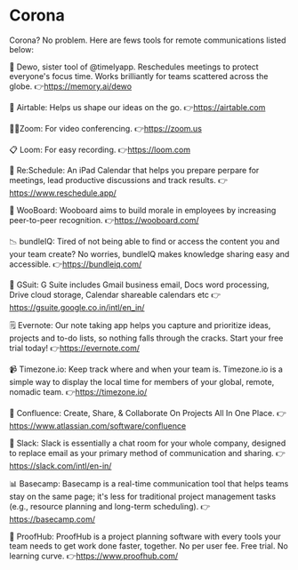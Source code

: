# Corona
Corona? No problem. 
Here are fews tools for remote communications listed below:

🎯 Dewo, sister tool of @timelyapp. Reschedules meetings to protect everyone's focus time. Works brilliantly for teams scattered across the globe. 👉https://memory.ai/dewo

📃 Airtable: Helps us shape our ideas on the go. 👉https://airtable.com

👩‍💻Zoom: For video conferencing. 👉https://zoom.us

📋 Loom: For easy recording. 👉https://loom.com

📅 Re:Schedule: An iPad Calendar that helps you prepare perpare for meetings, lead productive discussions and track results. 👉https://www.reschedule.app/

📖 WooBoard: Wooboard aims to build morale in employees by increasing peer-to-peer recognition. 👉https://wooboard.com/

📉 bundleIQ: Tired of not being able to find or access the content you and your team create? No worries, bundleIQ makes knowledge sharing easy and accessible. 👉https://bundleiq.com/

📑 GSuit: G Suite includes Gmail business email, Docs word processing, Drive cloud storage, Calendar shareable calendars etc  👉https://gsuite.google.co.in/intl/en_in/

🗒 Evernote: Our note taking app helps you capture and prioritize ideas, projects and to-do lists, so nothing falls through the cracks. Start your free trial today! 👉https://evernote.com/

📹 Timezone.io: Keep track where and when your team is. Timezone.io is a simple way to display the local time for members of your global, remote, nomadic team. 👉https://timezone.io/

📏 Confluence: Create, Share, & Collaborate On Projects All In One Place. 👉https://www.atlassian.com/software/confluence

🔗 Slack: Slack is essentially a chat room for your whole company, designed to replace email as your primary method of communication and sharing. 👉https://slack.com/intl/en-in/

📊 Basecamp: Basecamp is a real-time communication tool that helps teams stay on the same page; it's less for traditional project management tasks (e.g., resource planning and long-term scheduling). 👉https://basecamp.com/

💌 ProofHub: ProofHub is a project planning software with every tools your team needs to get work done faster, together. No per user fee. Free trial. No learning curve. 👉https://www.proofhub.com/


